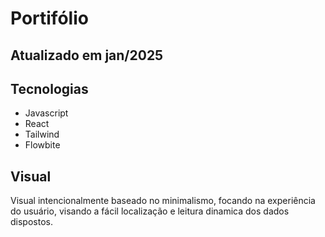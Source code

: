# Portifólio
## Atualizado em jan/2025
## Tecnologias
- Javascript
- React
- Tailwind
- Flowbite

## Visual
<p>
Visual intencionalmente baseado no minimalismo, focando na experiência do usuário, visando a fácil localização e leitura dinamica dos dados dispostos.
</p>




